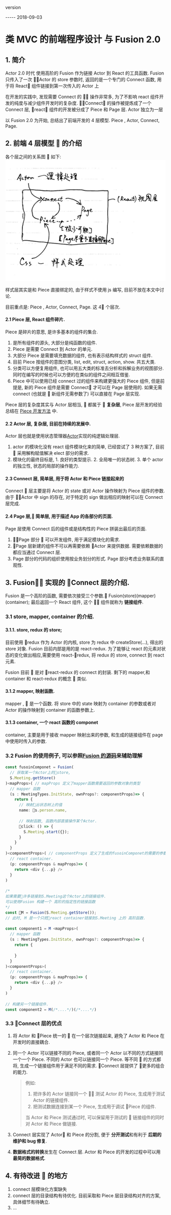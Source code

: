 version

----- 2018-09-03

# 类 MVC 的前端程序设计 与 Fusion 2.0

## 1. 简介

Actor 2.0 时代 使用高阶的 Fusion 作为链接 Actor 到 React 的工具函数. Fusion 只传入了一次 Actor 的 store 参数时, 返回的是一个专门的 Connect 函数, 用于将 React 组件链接到第一次传入的 Actor 上

在开发的实践中, 发现需要 Connect 的  操作非常多, 为了不影响 react 组件开发的纯度与减少组件开发时的复杂度. Connect 的操作被提炼成了一个 Connect 层, react 组件的开发被分成了 Piece 和 Page 层. Actor 独立为一层

以 Fusion 2.0 为开始, 总结出了前端开发的 4 层模型. Piece , Actor, Connect, Page.

## 2. 前端 4 层模型  的介绍

各个层之间的关系图  如下:
![层间关系图](../../picture/four.jpg)

样式层其实是和 Piece 直接绑定的, 由于样式不使用 js 编写, 目前不放在本文中讨论.

目前重点是: Piece , Actor, Connect, Page. 这 4 个层次.

#### 2.1 Piece 层, React 组件碎片.

Piece 是碎片的意思, 是许多基本的组件的集合.

1. 是所有组件的源头, 大部分是纯函数的组件.
2. Piece 是需要 Connect 到 Actor 的单元.
3. 大部分 Piece 是需要填充数据的组件, 也有表示结构样式的 struct 组件.
4. 目前 Piece 按组件的意图分类, list, edit, struct, action, show. 共五大类.
5. 分类可以方便复用组件, 也可以用五大类的标准去分析和拆解业务的视图部分. 同时在编写的时候也可以方便的在类似的组件之间相互借鉴.
6. Piece 中可以使用已经 connect 过的组件来构建更强大的 Piece 组件, 但是前提是, 新的 Piece 组件是需要 Connect 才可以在 Page 层使用的. 如果无需 connect (也就是  新组件无需参数了) 可以直接在 Page 层实现.

Piece 层的复杂度其实与 Actor 层相当,  都属于  **复杂层**, Piece 层开发的经验总结在 [Piece 开发方法](../Piece/Piece.md) 中.

#### 2.2 Actor 层, 复杂层, 目前在持续的发展中.

Actor 层也就是使用状态管理器[Actor](../Actor/Actor.md)实现的纯逻辑处理层.

1. actor 的模块化没有 react 组件模块化来的简单, 已经尝试了 3 种方案了, 目前  采用解构赋值解决 elect 部分的需求.
2. 模块化的最终目标是, 1. 良好的类型提示. 2. 全局唯一的状态树. 3. 单个 actor 的独立性, 状态的局部的操作能力.

#### 2.3 Connect 层, 简单层, 用于将 Actor 和 Piece 链接起来的

Connect  层主要是将 Actor 的 state 或对 Actor 操作映射为 Piece 组件的参数.
由于 Actor 中 sign 的存在, 对于特定的 sign 做出相应的映射可以在 Connect 层完成.

#### 2.4 Page 层, 简单层, 用于描述 App 的各部分的页面.

Page 层使用 Connect 后的组件或是结构性的 Piece 拼装出最后的页面.

1. Page 部分  可以开发组件, 用于满足模块化的需求.
2. Page 层新建的组件不可以再需要依赖 Actor 来提供数据. 需要依赖数据的都应当通过 Connect 层.
3. Page 部分的代码的组织使用按业务划分的形式. Page 部分考虑业务联系的直观性.

## 3. Fusion 实现的 Connect 层的介绍.

Fusion 是一个高阶的函数, 需要依次接受三个参数. Fusion(store)(mapper)(container); 最后返回一个 React 组件, 这个  组件就称为 **链接组件**.

### 3.1 store, mapper, container 的介绍.

#### 3.1.1. store, redux 的 store;

目前使用 redux 作为 Actor 的内核, store 为 redux 中 createStore(...), 得出的 store 对象. Fusion 目前内部是用的是 react-redux. 为了能够让 react 的元素对状态的变化做出相应,需要使用 react-redux, 将 redux 的 store, connect 到 react 元素.

Fusion 目前  是对 react-redux 的 connect 的封装. 剩下的 mapper,和 container 和 react-redux 的概念  类似.

#### 3.1.2 mapper, 映射函数.

mapper ,  是一个函数. 将 store 中的 state 映射为 container 的参数或者对 Actor 的操作映射到 container 的函数参数上.

#### 3.1.3 container, 一个 react 函数的 componet

container, 主要是用于接收 mapper 映射出来的参数, 和生成的链接组件在 page 中使用时传入的参数.

### 3.2 Fusion 的使用例子, 可以参照[Fusion 的源码](../../../src/stores/Actor/fusion.ts)来辅助理解

```typescript
const fusoinComponet = Fusion(
  // 获取某一个Actor上的store,
  S.Meeting.getStore()
)<mapProps>( // mapProps 定义了mapper函数需要返回的参数对象的类型
  // mapper 函数
  (s : MeetingTypes.InitState, ownProps?: componentProps)=> {
    return {
      // 映射出状态树上的值
      name: s.person.name,

      // 映射函数, 函数内部直接操作某个Actor.
      click: () => {
        S.Meeting.start({});
      }
    }
  }
)<componentProps>( // componentProps 定义了生成的fusoinComponet的需要的参数.
  // react container.
  (p: componentProps & mapProps)=> {
    return <div {...p} />
  }
)

/*
如果需要许多链接到S.Meeting这个Actor上的链接组件.
可以使用Fusion 构建一个 高阶的指定性的链接函数
*/
const M = Fusion(S.Meeting.getStore());
// 此时, M 是一个只把react container链接到S.Meeting 上的 高阶函数.

const component1 = M <mapProps>(
  // mapper 函数
  (s : MeetingTypes.InitState, ownProps?: componentProps)=> {
    return {

    }
  }
)<componentProps>(
  // react container.
  (p: componentProps & mapProps)=> {
    return <div {...p} />
  }
)

// 构建另一个链接组件.
const component2 = M(/*....*/)(/*....*/)
```

### 3.3 Connect 层的优点

1. 将 Actor 和 Piece 统一的  在一个层次链接起来, 避免了 Actor 和 Piece 在开发时的直接耦合.
2. 同一个 Actor 可以链接不同的 Piece, 或者同一个 Actor 以不同的方式链接同一个一个 Piece. 不同的 Actor 也可以链接同一个 Piece. 等不同  的方式都将, 生成一个链接组件用于满足不同的需求. Connect 层提供了  更多的组合的能力.
   > 例如:
   >
   > 1. 把许多的 Actor 链接同一个  测试 Actor 的 Piece, 生成用于测试 Actor 的链接组件.
   > 2. 把测试数据连接到某一个 Piece, 生成用于调试 Piece 的组件.
   >
   > 当 Actor 和 Piece 测试通过时, 可以保留用于测试的  链接组件的同时对 Actor 和 Piece 做链接.
3. Connect 层实现了 Actor 和 Piece 的分割, 便于 **分开测试**和有利于 **后期的维护和 bug 修复**.

4. **数据格式的转换**发生在 Connect 层. Actor 和 Piece 的开发的过程中可以用 **最简的数据格式**.

## 4. 有待改进  的地方

1. connect 层模块化方案缺失
2. connect 层的目录结构有待优化. 目前采取和 Piece 层目录结构对齐的方案, 具体细节有待确立.
3. ...
